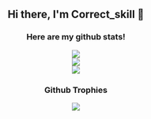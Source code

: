 <h2 align="center"> Hi there, I'm Correct_skill 👋</h2>


<h3 align="center"> Here are my github stats! </h3>

 
<p align="center">
  <img src="https://github-readme-stats.vercel.app/api?username=Correct-skill&show_icons=true&count_private=true&include_all_commits=true&theme=dracula"/> <br>
  <img src="https://github-readme-streak-stats.herokuapp.com/?user=Correct-skill&theme=dracula"/> <br>
  <img src="https://github-readme-stats.vercel.app/api/top-langs/?username=Correct-skill&hide=JavaScript,Dart&theme=dracula&layout=compact"/> <br>
</p>

<h3 align="center">Github Trophies</h3>
<p align="center">
  <img src="https://github-profile-trophy.vercel.app/?username=Correct-skill&theme=dracula"/>
</p>
